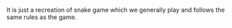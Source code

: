 It is just a recreation of snake game which we generally play and follows the same rules as the game.
